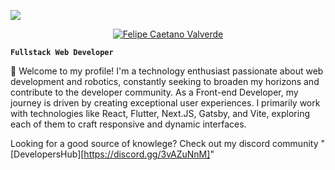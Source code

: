 <p aling="center">
  <img src="../imgs/git_banner.png" />
</p>

<p align="center">
  <a href="https://github.com/DenverCoder1">
    <img src="https://user-images.githubusercontent.com/20955511/199138068-0a7b7b75-a024-4f00-803f-30a19c5d1b2d.png" alt="Felipe Caetano Valverde" /></a>
</p>

**`Fullstack Web Developer`**

🚀 Welcome to my profile! I'm a technology enthusiast passionate about web development and robotics, constantly seeking to broaden my horizons and contribute to the developer community. As a Front-end Developer, my journey is driven by creating exceptional user experiences. I primarily work with technologies like React, Flutter, Next.JS, Gatsby, and Vite, exploring each of them to craft responsive and dynamic interfaces.

Looking for a good source of knowlege? Check out my discord community "[DevelopersHub][https://discord.gg/3vAZuNnM]"

